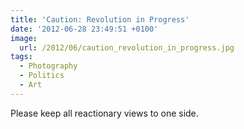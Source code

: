 ```yaml
---
title: 'Caution: Revolution in Progress'
date: '2012-06-28 23:49:51 +0100'
image:
  url: /2012/06/caution_revolution_in_progress.jpg
tags:
  - Photography
  - Politics
  - Art
---
```

Please keep all reactionary views to one side.
